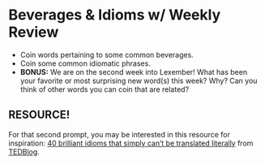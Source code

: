 # Beverages & Idioms w/ Weekly Review

+ Coin words pertaining to some common beverages.
+ Coin some common idiomatic phrases.
+ **BONUS:** We are on the second week into Lexember! What has been your favorite or most surprising new word(s) this week? Why? Can you think of other words you can coin that are related?

## RESOURCE!

For that second prompt, you may be interested in this resource for inspiration: [40 brilliant idioms that simply can’t be translated literally](https://blog.ted.com/40-idioms-that-cant-be-translated-literally/) from [TEDBlog](https://blog.ted.com).
